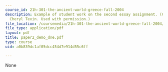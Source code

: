 ```yaml
---
course_id: 21h-301-the-ancient-world-greece-fall-2004
description: Example of student work on the second essay assignment. (Courtesy of
  Cheryl Texin. Used with permission.)
file_location: /coursemedia/21h-301-the-ancient-world-greece-fall-2004/a0b839dc1af05dcc454d7e914d55c6ff_paper2_demo_dne.pdf
file_type: application/pdf
layout: pdf
title: paper2_demo_dne.pdf
type: course
uid: a0b839dc1af05dcc454d7e914d55c6ff

---
```

None